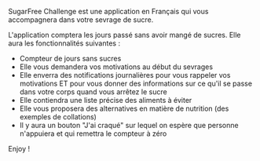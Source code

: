  SugarFree Challenge est une application en Français qui vous accompagnera dans votre sevrage de sucre. 

 L'application comptera les jours passé sans avoir mangé de sucres. Elle aura les fonctionnalités suivantes : 

 - Compteur de jours sans sucres 
 - Elle vous demandera vos motivations au début du sevrages
 - Elle enverra des notifications journalières pour vous rappeler vos motivations ET pour vous donner des informations sur ce qu'il se passe dans votre corps quand vous arrêtez le sucre
 - Elle contiendra une liste précise des aliments à éviter
 - Elle vous proposera des alternatives en matière de nutrition (des exemples de collations)
 - Il y aura un bouton "J'ai craqué" sur lequel on espère que personne n'appuiera et qui remettra le compteur à zéro

 Enjoy !
